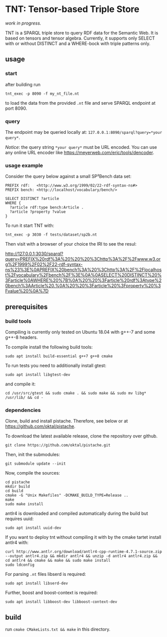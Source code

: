 # TNT: Tensor-based Triple Store

*work in progress.*

TNT is a SPARQL triple store to query RDF data for the Semantic Web. 
It is based on tensors and tensor algebra. Currently, it supports only SELECT with or without DISTINCT and a WHERE-bock with triple patterns only.  

## usage
### start
after building run
```
tnt_exec -p 8090 -f my_nt_file.nt
```
to load the data from the provided `.nt` file and serve SPARQL endpoint at port 8090.

### query
The endpoint may be queried locally at: `127.0.0.1:8090/sparql?query=*your query*`. 

*Notice*: the query string `*your query*` must be URL encoded. You can use any online URL encoder like <https://meyerweb.com/eric/tools/dencoder>.   

### usage example

Consider the query below against a small SP²Bench data set:
``` 
PREFIX rdf:   <http://www.w3.org/1999/02/22-rdf-syntax-ns#>
PREFIX bench: <http://localhost/vocabulary/bench/>

SELECT DISTINCT ?article
WHERE {
  ?article rdf:type bench:Article .
  ?article ?property ?value 
}
```

To run it start TNT with: 
```
tnt_exec -p 3030 -f tests/dataset/sp2b.nt 
```

Then visit with a browser of your choice the IRI to see the resul:

<http://127.0.0.1:3030/sparql?query=PREFIX%20rdf%3A%20%20%20%3Chttp%3A%2F%2Fwww.w3.org%2F1999%2F02%2F22-rdf-syntax-ns%23%3E%0APREFIX%20bench%3A%20%3Chttp%3A%2F%2Flocalhost%2Fvocabulary%2Fbench%2F%3E%0A%0ASELECT%20DISTINCT%20%3Farticle%0AWHERE%20%7B%0A%20%20%3Farticle%20rdf%3Atype%20bench%3AArticle%20.%0A%20%20%3Farticle%20%3Fproperty%20%3Fvalue%20%0A%7D>


## prerequisites

### build tools

Compiling is currently only tested on Ubuntu 18.04 with g++-7 and some g++-8 headers.

To compile install the following build tools:
```
sudo apt install build-essential g++7 g++8 cmake
```

To run tests you need to additionally install gtest:
```
sudo apt install libgtest-dev
```
 
and compile it:
```
cd /usr/src/gtest && sudo cmake . && sudo make && sudo mv libg* /usr/lib/ && cd -
``` 

### dependencies


Clone, build and install pistache. Therefore, see below or at <https://github.com/oktal/pistache>.

To download the latest available release, clone the repository over github.
```
git clone https://github.com/oktal/pistache.git
```
Then, init the submodules:
```
git submodule update --init
```
Now, compile the sources:

```
cd pistache
mkdir build
cd build
cmake -G "Unix Makefiles" -DCMAKE_BUILD_TYPE=Release ..
make
sudo make install
```

 


antlr4 is downloaded and compiled automatically during the build but requires uuid:

```
sudo apt install uuid-dev
```
If you want to deploy tnt without compiling it with by the cmake tartet install antlr4 with:

```
curl http://www.antlr.org/download/antlr4-cpp-runtime-4.7.1-source.zip  --output antlr4.zip && mkdir antlr4 && unzip -d antlr4 antlr4.zip && cd antlr4 && cmake && make && sudo make install
sudo ldconfig
```

For parsing `.nt` files libserd is required:
```
sudo apt install libserd-dev
```

Further, boost and boost-context is required:
```
sudo apt install libboost-dev libboost-context-dev
```



## build

run `cmake CMakeLists.txt && make` in this directory.
